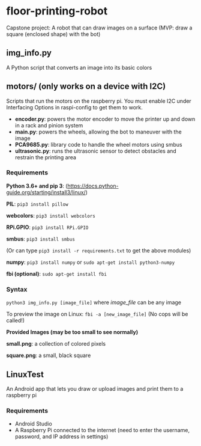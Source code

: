 # floor-printing-robot
Capstone project: A robot that can draw images on a surface (MVP: draw a square (enclosed shape) with the bot)

## img_info.py

A Python script that converts an image into its basic colors

## motors/ (only works on a device with I2C)

Scripts that run the motors on the raspberry pi. You must enable I2C under Interfacing Options in raspi-config to get them to work.

- **encoder.py**: powers the motor encoder to move the printer up and down in a rack and pinion system
- **main.py**: powers the wheels, allowing the bot to maneuver with the image
- **PCA9685.py**: library code to handle the wheel motors using smbus
- **ultrasonic.py**: runs the ultrasonic sensor to detect obstacles and restrain the printing area

### Requirements
**Python 3.6+ and pip 3**: (https://docs.python-guide.org/starting/install3/linux/)

**PIL**: `pip3 install pillow`

**webcolors**: `pip3 install webcolors`

**RPi.GPIO**: `pip3 install RPi.GPIO`

**smbus**: `pip3 install smbus`

(Or can type `pip3 install -r requirements.txt` to get the above modules)

**numpy**: `pip3 install numpy` or `sudo apt-get install python3-numpy`

**fbi (optional)**: `sudo apt-get install fbi`

### Syntax
`python3 img_info.py [image_file]` where _image_file_ can be any image

To preview the image on Linux: `fbi -a [new_image_file]` (No cops will be called!)

**Provided Images (may be too small to see normally)**

**small.png**: a collection of colored pixels

**square.png**: a small, black square

## LinuxTest

An Android app that lets you draw or upload images and print them to a raspberry pi

### Requirements
- Android Studio
- A Raspberry Pi connected to the internet (need to enter the username, password, and IP address in settings)

